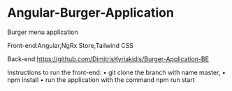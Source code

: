 # Angular-Burger-Application

Burger menu application

Front-end:Angular,NgRx Store,Tailwind CSS

Back-end:https://github.com/DimitrisKyriakidis/Burger-Application-BE

Instructions to run the front-end:
•	git clone the branch with name master,
•	npm install
•	run the application with the command npm run start

